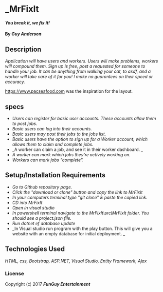﻿# _MrFixIt

#### _You break it, we fix it!_

#### By _**Guy Anderson**_

## Description

_Application will have users and workers. Users will make problems, workers will compound them. Sign up is free, post a requested for someone to handle your job. It can be anything from walking your cat, to asdf, and a worker will take care of it for you! I make no guarantees on their speed or accuracy._

https://www.pacseafood.com was the inspiration for the layout.

## specs

* _Users can register for basic user accounts. These accounts allow them to post jobs._
* _Basic users can log into their accounts._
* _Basic users may post their jobs to the jobs list._
* _Basic users have the option to sign up for a Worker account, which allows them to claim and complete jobs._
* _A worker can claim a job, and see it in their worker dashboard. _
* _A worker can mark which jobs they're actively working on._
* _Workers can mark jobs "complete"._

## Setup/Installation Requirements


* _Go to Github repository page._
* _Click the "download or clone" button and copy the link to MrFixIt_
* _In your computers terminal type "git clone" & paste the copied link._
* _CD into MrFixIt_
* _Open in visual studio_
* _In powershell terminal navigate to the MrFixIt\src\MrFixIt folder. You should see a project.json file._
* _Run dotnet ef database update_
* _In Visual studio run program with the play button. This will give you a website with an empty database for initial deployment. _


## Technologies Used

_HTML, css, Bootstrap, ASP.NET, Visual Studio, Entity Framework, Ajax_

### License

Copyright (c) 2017 **_FunGuy Entertainment_**